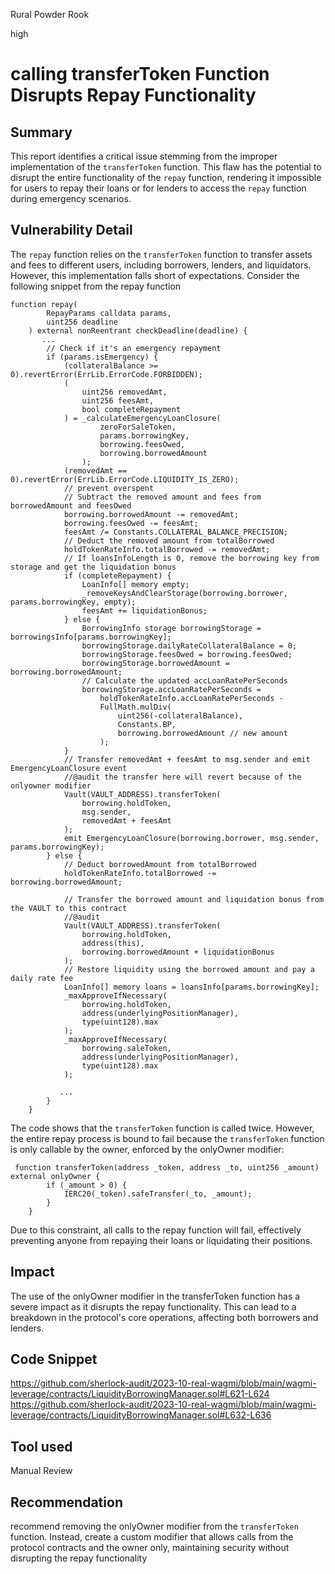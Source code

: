 Rural Powder Rook

high

# calling transferToken Function Disrupts Repay Functionality
## Summary

This report identifies a critical issue stemming from the improper implementation of the `transferToken` function. This flaw has the potential to disrupt the entire functionality of the `repay` function, rendering it impossible for users to repay their loans or for lenders to access the `repay` function during emergency scenarios.

## Vulnerability Detail

The `repay` function relies on the `transferToken` function to transfer assets and fees to different users, including borrowers, lenders, and liquidators. However, this implementation falls short of expectations. Consider the following snippet from the repay function

```solidity
function repay(
        RepayParams calldata params,
        uint256 deadline
    ) external nonReentrant checkDeadline(deadline) {
       ...
        // Check if it's an emergency repayment
        if (params.isEmergency) {
            (collateralBalance >= 0).revertError(ErrLib.ErrorCode.FORBIDDEN);
            (
                uint256 removedAmt,
                uint256 feesAmt,
                bool completeRepayment
            ) = _calculateEmergencyLoanClosure(
                    zeroForSaleToken,
                    params.borrowingKey,
                    borrowing.feesOwed,
                    borrowing.borrowedAmount
                );
            (removedAmt == 0).revertError(ErrLib.ErrorCode.LIQUIDITY_IS_ZERO);
            // prevent overspent
            // Subtract the removed amount and fees from borrowedAmount and feesOwed
            borrowing.borrowedAmount -= removedAmt;
            borrowing.feesOwed -= feesAmt;
            feesAmt /= Constants.COLLATERAL_BALANCE_PRECISION;
            // Deduct the removed amount from totalBorrowed
            holdTokenRateInfo.totalBorrowed -= removedAmt;
            // If loansInfoLength is 0, remove the borrowing key from storage and get the liquidation bonus
            if (completeRepayment) {
                LoanInfo[] memory empty;
                _removeKeysAndClearStorage(borrowing.borrower, params.borrowingKey, empty);
                feesAmt += liquidationBonus;
            } else {
                BorrowingInfo storage borrowingStorage = borrowingsInfo[params.borrowingKey];
                borrowingStorage.dailyRateCollateralBalance = 0;
                borrowingStorage.feesOwed = borrowing.feesOwed;
                borrowingStorage.borrowedAmount = borrowing.borrowedAmount;
                // Calculate the updated accLoanRatePerSeconds
                borrowingStorage.accLoanRatePerSeconds =
                    holdTokenRateInfo.accLoanRatePerSeconds -
                    FullMath.mulDiv(
                        uint256(-collateralBalance),
                        Constants.BP,
                        borrowing.borrowedAmount // new amount
                    );
            }
            // Transfer removedAmt + feesAmt to msg.sender and emit EmergencyLoanClosure event
            //@audit the transfer here will revert because of the onlyowner modifier
            Vault(VAULT_ADDRESS).transferToken(
                borrowing.holdToken,
                msg.sender,
                removedAmt + feesAmt
            );
            emit EmergencyLoanClosure(borrowing.borrower, msg.sender, params.borrowingKey);
        } else {
            // Deduct borrowedAmount from totalBorrowed
            holdTokenRateInfo.totalBorrowed -= borrowing.borrowedAmount;

            // Transfer the borrowed amount and liquidation bonus from the VAULT to this contract
            //@audit
            Vault(VAULT_ADDRESS).transferToken(
                borrowing.holdToken,
                address(this),
                borrowing.borrowedAmount + liquidationBonus
            );
            // Restore liquidity using the borrowed amount and pay a daily rate fee
            LoanInfo[] memory loans = loansInfo[params.borrowingKey];
            _maxApproveIfNecessary(
                borrowing.holdToken,
                address(underlyingPositionManager),
                type(uint128).max
            );
            _maxApproveIfNecessary(
                borrowing.saleToken,
                address(underlyingPositionManager),
                type(uint128).max
            );

           ...
        }
    }
```

The code shows that the `transferToken` function is called twice. However, the entire repay process is bound to fail because the `transferToken` function is only callable by the owner, enforced by the onlyOwner modifier:

```solidity
 function transferToken(address _token, address _to, uint256 _amount) external onlyOwner {
        if (_amount > 0) {
            IERC20(_token).safeTransfer(_to, _amount);
        }
    }
```

Due to this constraint, all calls to the repay function will fail, effectively preventing anyone from repaying their loans or liquidating their positions.

## Impact

The use of the onlyOwner modifier in the transferToken function has a severe impact as it disrupts the repay functionality. This can lead to a breakdown in the protocol's core operations, affecting both borrowers and lenders.

## Code Snippet
https://github.com/sherlock-audit/2023-10-real-wagmi/blob/main/wagmi-leverage/contracts/LiquidityBorrowingManager.sol#L621-L624
https://github.com/sherlock-audit/2023-10-real-wagmi/blob/main/wagmi-leverage/contracts/LiquidityBorrowingManager.sol#L632-L636
## Tool used

Manual Review

## Recommendation

recommend removing the onlyOwner modifier from the `transferToken` function. Instead, create a custom modifier that allows calls from the protocol contracts and the owner only, maintaining security without disrupting the repay functionality
